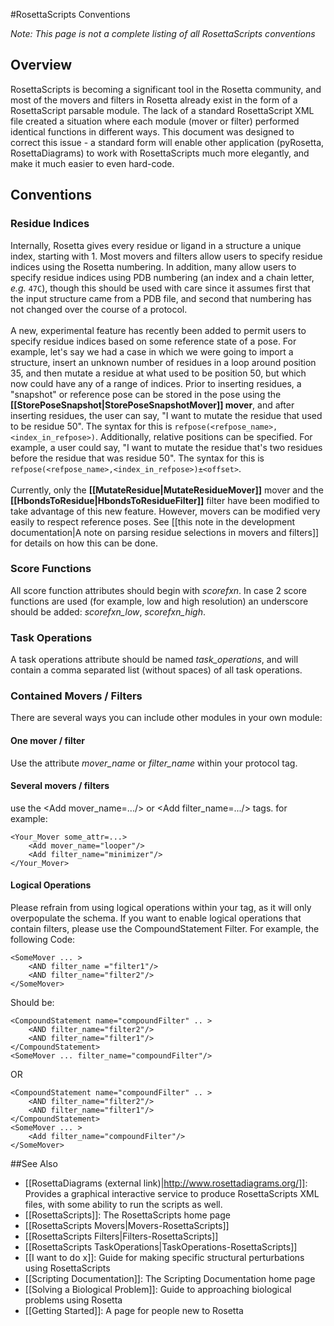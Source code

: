 #RosettaScripts Conventions

*Note: This page is not a complete listing of all RosettaScripts conventions*

Overview
--------

RosettaScripts is becoming a significant tool in the Rosetta community, and most of the movers and filters in Rosetta already exist in the form of a RosettaScript parsable module. The lack of a standard RosettaScript XML file created a situation where each module (mover or filter) performed identical functions in different ways. This document was designed to correct this issue - a standard form will enable other application (pyRosetta, RosettaDiagrams) to work with RosettaScripts much more elegantly, and make it much easier to even hard-code.

Conventions
-----------

### Residue Indices

Internally, Rosetta gives every residue or ligand in a structure a unique index, starting with 1.  Most movers and filters allow users to specify residue indices using the Rosetta numbering.  In addition, many allow users to specify residue indices using PDB numbering (an index and a chain letter, <i>e.g.</i> ```47C```), though this should be used with care since it assumes first that the input structure came from a PDB file, and second that numbering has not changed over the course of a protocol.<br/><br/>
A new, experimental feature has recently been added to permit users to specify residue indices based on some reference state of a pose.  For example, let's say we had a case in which we were going to import a structure, insert an unknown number of residues in a loop around position 35, and then mutate a residue at what used to be position 50, but which now could have any of a range of indices.  Prior to inserting residues, a "snapshot" or reference pose can be stored in the pose using the **[[StorePoseSnapshot|StorePoseSnapshotMover]] mover**, and after inserting residues, the user can say, "I want to mutate the residue that used to be residue 50".  The syntax for this is ```refpose(<refpose_name>,<index_in_refpose>)```.  Additionally, relative positions can be specified.  For example, a user could say, "I want to mutate the residue that's two residues before the residue that was residue 50".  The syntax for this is ```refpose(<refpose_name>,<index_in_refpose>)±<offset>```.<br/><br/>
Currently, only the **[[MutateResidue|MutateResidueMover]]** mover and the **[[HbondsToResidue|HbondsToResidueFilter]]** filter have been modified to take advantage of this new feature.  However, movers can be modified very easily to respect reference poses.  See [[this note in the development documentation|A note on parsing residue selections in movers and filters]] for details on how this can be done.

### Score Functions

All score function attributes should begin with *scorefxn*. In case 2 score functions are used (for example, low and high resolution) an underscore should be added: *scorefxn\_low*, *scorefxn\_high*.

### Task Operations

A task operations attribute should be named *task\_operations*, and will contain a comma separated list (without spaces) of all task operations.

### Contained Movers / Filters

There are several ways you can include other modules in your own module:

#### One mover / filter

Use the attribute *mover\_name* or *filter\_name* within your protocol tag.

#### Several movers / filters

use the \<Add mover\_name=.../\> or \<Add filter\_name=.../\> tags. for example:

    <Your_Mover some_attr=...>
        <Add mover_name="looper"/>
        <Add filter_name="minimizer"/>
    </Your_Mover>

#### Logical Operations

Please refrain from using logical operations within your tag, as it will only overpopulate the schema. If you want to enable logical operations that contain filters, please use the CompoundStatement Filter. For example, the following Code:

    <SomeMover ... >
        <AND filter_name ="filter1"/>
        <AND filter_name="filter2"/>
    </SomeMover>

Should be:

    <CompoundStatement name="compoundFilter" .. >
        <AND filter_name="filter2"/>
        <AND filter_name="filter1"/>
    </CompoundStatement>
    <SomeMover ... filter_name="compoundFilter"/>

OR

    <CompoundStatement name="compoundFilter" .. >
        <AND filter_name="filter2"/>
        <AND filter_name="filter1"/>
    </CompoundStatement>
    <SomeMover ... >
        <Add filter_name="compoundFilter"/>
    </SomeMover>

##See Also

* [[RosettaDiagrams (external link)|http://www.rosettadiagrams.org/]]: Provides a graphical interactive service to produce RosettaScripts XML files, with some ability to run the scripts as well.
* [[RosettaScripts]]: The RosettaScripts home page
* [[RosettaScripts Movers|Movers-RosettaScripts]]
* [[RosettaScripts Filters|Filters-RosettaScripts]]
* [[RosettaScripts TaskOperations|TaskOperations-RosettaScripts]]
* [[I want to do x]]: Guide for making specific structural perturbations using RosettaScripts
* [[Scripting Documentation]]: The Scripting Documentation home page
* [[Solving a Biological Problem]]: Guide to approaching biological problems using Rosetta
* [[Getting Started]]: A page for people new to Rosetta